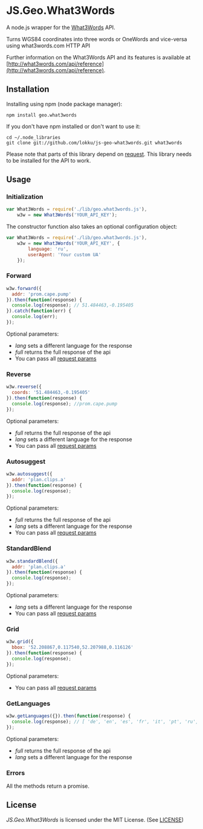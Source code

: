 # JS.Geo.What3Words

A node.js wrapper for the [What3Words](http://what3words.com/) API.

Turns WGS84 coordinates into three words or OneWords and vice-versa using what3words.com HTTP API

Further information on the What3Words API and its features is available at [http://what3words.com/api/reference](http://what3words.com/api/reference).

## Installation

Installing using npm (node package manager):

    npm install geo.what3words

If you don't have npm installed or don't want to use it:

    cd ~/.node_libraries
    git clone git://github.com/lokku/js-geo-what3words.git what3words

Please note that parts of this library depend on [request](https://github.com/request/request). This library needs to be installed for the API to work.


## Usage ##

### Initialization ###
```javascript
var What3Words = require('./lib/geo.what3words.js'),
    w3w = new What3Words('YOUR_API_KEY');
```

The constructor function also takes an optional configuration object:

```javascript
var What3Words = require('./lib/geo.what3words.js'),
    w3w = new What3Words('YOUR_API_KEY', {
    	language: 'ru',
    	userAgent: 'Your custom UA'
    });
```

### Forward ###
```javascript
w3w.forward({
  addr: 'prom.cape.pump'
}).then(function(response) {
  console.log(response); // 51.484463,-0.195405
}).catch(function(err) {
  console.log(err);
});
```

Optional parameters:

* _lang_ sets a different language for the response
* _full_ returns the full response of the api
* You can pass all [request params](https://docs.what3words.com/api/v2/#forward-params)  

### Reverse ###
```javascript
w3w.reverse({
  coords: '51.484463,-0.195405'
}).then(function(response) {
  console.log(response); //prom.cape.pump
});
```

Optional parameters:

* _full_ returns the full response of the api
* _lang_ sets a different language for the response
* You can pass all [request params](https://docs.what3words.com/api/v2/#reverse-params)

### Autosuggest ###
```javascript
w3w.autosuggest({
  addr: 'plan.clips.a'
}).then(function(response) {
  console.log(response);
});
```

Optional parameters:

* _full_ returns the full response of the api
* _lang_ sets a different language for the response
* You can pass all [request params](https://docs.what3words.com/api/v2/#autosuggest-params)

### StandardBlend ###
```javascript
w3w.standardBlend({
  addr: 'plan.clips.a'
}).then(function(response) {
  console.log(response);
});
```

Optional parameters:

* _lang_ sets a different language for the response
* You can pass all [request params](https://docs.what3words.com/api/v2/#standardblend)

### Grid ###
```javascript
w3w.grid({
  bbox: '52.208867,0.117540,52.207988,0.116126'
}).then(function(response) {
  console.log(response);
});
```

Optional parameters:

* You can pass all [request params](https://docs.what3words.com/api/v2/#grid-params)


### GetLanguages ###
```javascript
w3w.getLanguages({}).then(function(response) {
  console.log(response); // [ 'de', 'en', 'es', 'fr', 'it', 'pt', 'ru', 'sv', 'sw', 'tr' ]
});
```

Optional parameters:

* _full_ returns the full response of the api
* _lang_ sets a different language for the response


### Errors ###

All the methods return a promise.

## License

_JS.Geo.What3Words_ is licensed under the MIT License. (See [LICENSE](https://github.com/lokku/js-geo-what3words/blob/master/LICENCe.md))
